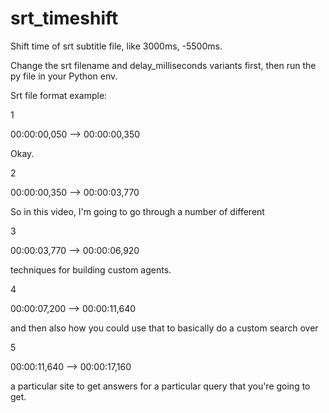 # srt_timeshift
Shift time of srt subtitle file, like 3000ms, -5500ms.

Change the srt filename and delay_milliseconds variants first, then run the py file in your Python env.

Srt file format example:

1

00:00:00,050 --> 00:00:00,350

Okay.

2

00:00:00,350 --> 00:00:03,770

So in this video, I'm going to
go through a number of different

3

00:00:03,770 --> 00:00:06,920

techniques for building custom agents.

4

00:00:07,200 --> 00:00:11,640

and then also how you could use that
to basically do a custom search over

5

00:00:11,640 --> 00:00:17,160

a particular site to get answers for a
particular query that you're going to get.
